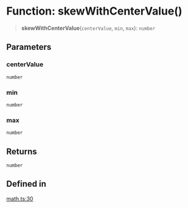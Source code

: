 # Function: skewWithCenterValue()

> **skewWithCenterValue**(`centerValue`, `min`, `max`): `number`

## Parameters

### centerValue

`number`

### min

`number`

### max

`number`

## Returns

`number`

## Defined in

[math.ts:30](https://github.com/m1m0zzz/tremolo-ui/blob/54fbf380a034843065523580a721e5efc5837b32/packages/functions/src/math.ts#L30)
